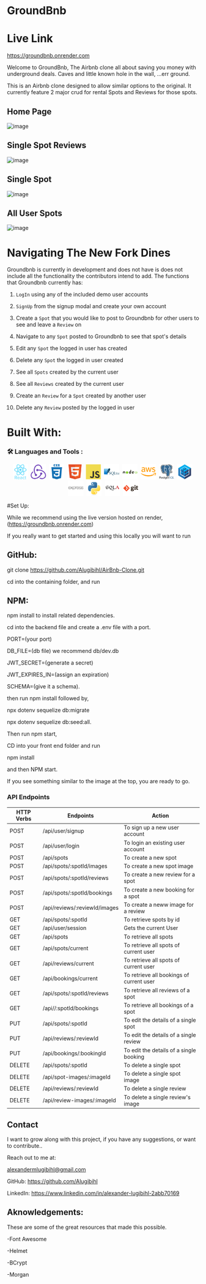 # GroundBnb

# Live Link
https://groundbnb.onrender.com

Welcome to GroundBnb, The Airbnb clone all about saving you money with underground deals. Caves and little known hole in the wall, ...err ground.

This is an Airbnb clone designed to allow similar options to the original. It currently feature 2 major crud for rental Spots and Reviews for those spots.

## Home Page

![image](https://user-images.githubusercontent.com/111261195/232141810-3d3b3a86-0615-4304-98fa-1aa71bc0a8c9.png)

## Single Spot Reviews

![image](https://github.com/Alugibihl/GroundBnb/assets/111261195/fca2e83e-63a3-4191-a243-f893fd3bfb51)

## Single Spot

![image](https://github.com/Alugibihl/GroundBnb/assets/111261195/bb516d92-0290-481b-9a46-aedf8690b66e)

## All User Spots

![image](https://github.com/Alugibihl/GroundBnb/assets/111261195/1a192b89-b460-4264-8b9f-783ed16fbd33)

# Navigating The New Fork Dines

Groundbnb is currently in development and does not have is does not include all the functionality the contributors intend to add. The functions that Groundbnb currently has:

1. `LogIn` using any of the included demo user accounts

2. `SignUp` from the signup modal and create your own account

3. Create a `Spot` that you would like to post to Groundbnb for other users to see and leave a `Review` on

4. Navigate to any `Spot` posted to Groundbnb to see that spot's details

5. Edit any `Spot` the logged in user has created 

6. Delete any `Spot` the logged in user created

7. See all `Spots` created by the current user

8. See all `Reviews` created by the current user

9. Create an `Review` for a `Spot` created by another user

10. Delete any `Review` posted by the logged in user


# Built With:

### :hammer_and_wrench: Languages and Tools :

<div align="center">
  <img src="https://github.com/devicons/devicon/blob/master/icons/react/react-original-wordmark.svg" title="React" alt="React" width="40" height="40"/>&nbsp;
  <img src="https://github.com/devicons/devicon/blob/master/icons/redux/redux-original.svg" title="Redux" alt="Redux " width="40" height="40"/>&nbsp;
  <img src="https://github.com/devicons/devicon/blob/master/icons/css3/css3-plain-wordmark.svg"  title="CSS3" alt="CSS" width="40" height="40"/>&nbsp;
  <img src="https://github.com/devicons/devicon/blob/master/icons/html5/html5-original.svg" title="HTML5" alt="HTML" width="40" height="40"/>&nbsp;
  <img src="https://github.com/devicons/devicon/blob/master/icons/javascript/javascript-original.svg" title="JavaScript" alt="JavaScript" width="40" height="40"/>&nbsp;
  <img src="https://github.com/devicons/devicon/blob/master/icons/sqlite/sqlite-original-wordmark.svg" title="SQLite3"  alt="SQLite3" width="40" height="40"/>&nbsp;
  <img src="https://github.com/devicons/devicon/blob/master/icons/nodejs/nodejs-original-wordmark.svg" title="NodeJS" alt="NodeJS" width="40" height="40"/>&nbsp;
  <img src="https://github.com/devicons/devicon/blob/master/icons/amazonwebservices/amazonwebservices-plain-wordmark.svg" title="AWS" alt="AWS" width="40" height="40"/>&nbsp;
    <img src="https://github.com/devicons/devicon/blob/master/icons/postgresql/postgresql-original-wordmark.svg" title="postgresql" alt="postgresql" width="40" height="40"/>&nbsp;
  <img src="https://github.com/devicons/devicon/blob/master/icons/sequelize/sequelize-original.svg" title="Sequelize" alt="sequelize" height="40"/>&nbsp;
  <img src="https://github.com/devicons/devicon/blob/master/icons/express/express-original-wordmark.svg" title="Express" alt="express" height="40"/>&nbsp;
  <img src="https://github.com/devicons/devicon/blob/master/icons/python/python-original.svg" title="Python" alt="python" height="40"/>&nbsp;
  <img src="https://github.com/devicons/devicon/blob/master/icons/sqlalchemy/sqlalchemy-original.svg" title="SQLA" alt="sqla" height="40"/>&nbsp;
  <img src="https://github.com/devicons/devicon/blob/master/icons/git/git-original-wordmark.svg" title="Git" **alt="Git" width="40" height="40"/>
</div>

#Set Up:

While we recommend using the live version hosted on render, (https://groundbnb.onrender.com)

If you really want to get started and using this locally you will want to run

## GitHub:

git clone https://github.com/Alugibihl/AirBnb-Clone.git

cd into the containing folder, and run

## NPM:

npm install to install related dependencies.

cd into the backend file and create a .env file with a port.

PORT=(your port)
  
DB_FILE=(db file) we recommend db/dev.db
  
JWT_SECRET=(generate a secret)
  
JWT_EXPIRES_IN=(assign an expiration)
  
SCHEMA=(give it a schema).
  
then run npm install followed by,
  
npx dotenv sequelize db:migrate
  
npx dotenv sequelize db:seed:all.
  
Then run npm start,

CD into your front end folder and run
  
npm install
  
and then NPM start.
  
If you see something similar to the image at the top, you are ready to go.

### API Endpoints
| HTTP Verbs | Endpoints | Action |
| --- | --- | --- |
| POST | /api/user/signup | To sign up a new user account |
| POST | /api/user/login | To login an existing user account |
| POST | /api/spots | To create a new spot |
| POST | /api/spots/:spotId/images | To create a new spot image |
| POST | /api/spots/:spotId/reviews | To create a new review for a spot |
| POST | /api/spots/:spotId/bookings | To create a new booking for a spot |
| POST | /api/reviews/:reviewId/images| To create a neww image for a review |
| GET | /api/spots/:spotId | To retrieve spots by id |
| GET | /api/user/session | Gets the current User |
| GET | /api/spots | To retrieve all spots |
| GET | /api/spots/current | To retrieve all spots of current user |
| GET | /api/reviews/current | To retrieve all spots of current user |
| GET | /api/bookings/current | To retrieve all bookings of current user |
| GET | /api/spots/:spotId/reviews | To retrieve all reviews of a spot |
| GET | /api//:spotId/bookings | To retrieve all bookings of a spot |
| PUT | /api/spots/:spotId | To edit the details of a single spot |
| PUT | /api/reviews/:reviewId | To edit the details of a single review |
| PUT | /api/bookings/:bookingId | To edit the details of a single booking |
| DELETE | /api/spots/:spotId  | To delete a single spot |
| DELETE | /api/spot-images/:imageId | To delete a single spot image |
| DELETE | /api/reviews/:reviewId | To delete a single review |
| DELETE | /api/review-images/:imageId | To delete a single review's image |
  
## Contact

I want to grow along with this project, if you have any suggestions, or want to contribute..

Reach out to me at:

alexandermlugibihl@gmail.com
  
GitHub: https://github.com/Alugibihl

LinkedIn: https://www.linkedin.com/in/alexander-lugibihl-2abb70169

## Aknowledgements:

These are some of the great resources that made this possible.

-Font Awesome
  
-Helmet
  
-BCrypt
  
-Morgan
